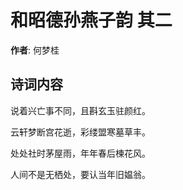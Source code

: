 # 和昭德孙燕子韵  其二

**作者**: 何梦桂

## 诗词内容

说着兴亡事不同，且斟玄玉驻颜红。

云轩梦断宫花逝，彩缕盟寒墓草丰。

处处社时茅屋雨，年年春后楝花风。

人间不是无栖处，要认当年旧媪翁。

